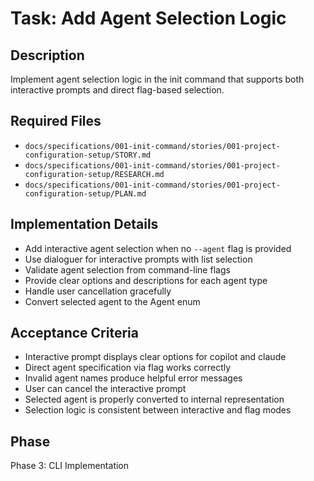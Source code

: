 # Task: Add Agent Selection Logic

## Description
Implement agent selection logic in the init command that supports both interactive prompts and direct flag-based selection.

## Required Files
- `docs/specifications/001-init-command/stories/001-project-configuration-setup/STORY.md`
- `docs/specifications/001-init-command/stories/001-project-configuration-setup/RESEARCH.md`
- `docs/specifications/001-init-command/stories/001-project-configuration-setup/PLAN.md`

## Implementation Details
- Add interactive agent selection when no `--agent` flag is provided
- Use dialoguer for interactive prompts with list selection
- Validate agent selection from command-line flags
- Provide clear options and descriptions for each agent type
- Handle user cancellation gracefully
- Convert selected agent to the Agent enum

## Acceptance Criteria
- Interactive prompt displays clear options for copilot and claude
- Direct agent specification via flag works correctly
- Invalid agent names produce helpful error messages
- User can cancel the interactive prompt
- Selected agent is properly converted to internal representation
- Selection logic is consistent between interactive and flag modes

## Phase
Phase 3: CLI Implementation